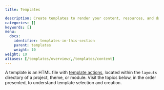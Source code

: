 ```yaml
---
title: Templates

description: Create templates to render your content, resources, and data.
categories: []
keywords: []
menu:
  docs:
    identifier: templates-in-this-section
    parent: templates
    weight: 10
weight: 10
aliases: [/templates/overview/,/templates/content]
---
```


A template is an HTML file with [template actions](g), located within the `layouts` directory of a project, theme, or module. Visit the topics below, in the order presented, to understand template selection and creation.
